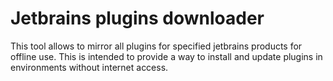# Jetbrains plugins downloader

This tool allows to mirror all plugins for specified jetbrains products for offline use.
This is intended to provide a way to install and update plugins in environments without
internet access.